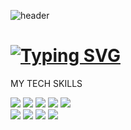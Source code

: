 ![header](https://capsule-render.vercel.app/api?type=waving&color=gradient&height=300&section=header&text=Hello%20World&fontSize=90&desc=Scroll%20down%20to%20get%20started&descAlign=65&descAlignY=65&descSize=20)

<h1><a href="#"><img src="https://readme-typing-svg.demolab.com?font=Fira+Code&weight=500&size=30&duration=4000&pause=1000&color=1F7D53&width=435&lines=Introducing+my+GitHub!" alt="Typing SVG" /></a></h1>

<p>MY TECH SKILLS</p>
<span><img src="https://img.shields.io/badge/html5-%23E34F26.svg?&style=for-the-badge&logo=html5&logoColor=white" /></span>
<span><img src="https://img.shields.io/badge/css3-%231572B6.svg?&style=for-the-badge&logo=css3&logoColor=white" /></span>
<span><img src="https://img.shields.io/badge/javascript-%23F7DF1E.svg?&style=for-the-badge&logo=javascript&logoColor=black" /></span>
<span><img src="https://img.shields.io/badge/php-%23777BB4.svg?&style=for-the-badge&logo=php&logoColor=white" /></span>
<span><img src="https://img.shields.io/badge/mysql-%234479A1.svg?&style=for-the-badge&logo=mysql&logoColor=white" /></span><br>
<span><img src="https://img.shields.io/badge/jquery-%230769AD.svg?&style=for-the-badge&logo=jquery&logoColor=white" /></span>
<span><img src="https://img.shields.io/badge/git-%23F05032.svg?&style=for-the-badge&logo=git&logoColor=white" /></span>
<span><img src="https://img.shields.io/badge/xampp-%23FB7A24.svg?&style=for-the-badge&logo=xampp&logoColor=white" /></span>
<span><img src="https://img.shields.io/badge/visual%20studio%20code-%23007ACC.svg?&style=for-the-badge&logo=visual%20studio%20code&logoColor=white" /></span>

<!--
**chmsk3321/chmsk3321** is a ✨ _special_ ✨ repository because its `README.md` (this file) appears on your GitHub profile.

Here are some ideas to get you started:

- 🔭 I’m currently working on ...
- 🌱 I’m currently learning ...
- 👯 I’m looking to collaborate on ...
- 🤔 I’m looking for help with ...
- 💬 Ask me about ...
- 📫 How to reach me: ...
- 😄 Pronouns: ...
- ⚡ Fun fact: ...
-->
